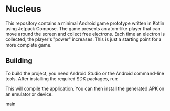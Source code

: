 # Nucleus

This repository contains a minimal Android game prototype written in Kotlin using Jetpack Compose. The game presents an atom-like player that can move around the screen and collect free electrons. Each time an electron is collected, the player's "power" increases. This is just a starting point for a more complete game.

## Building

To build the project, you need Android Studio or the Android command-line tools. After installing the required SDK packages, run:

 
This will compile the application. You can then install the generated APK on an emulator or device.

 
  main
